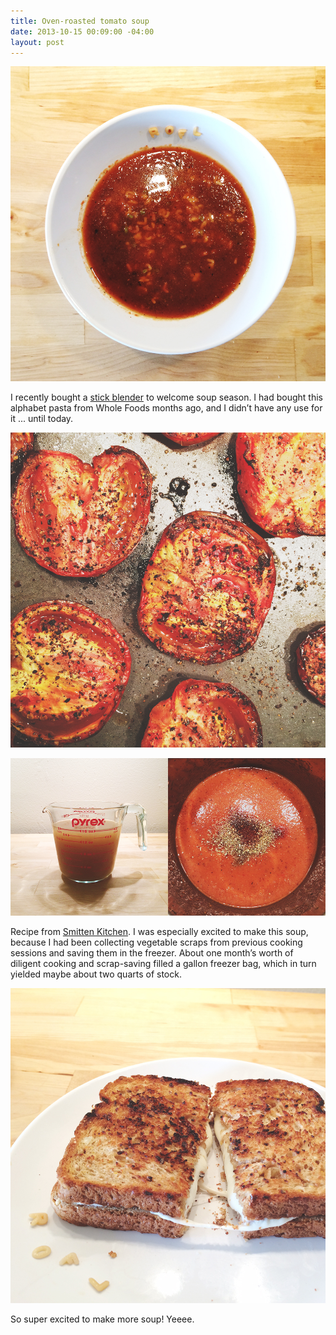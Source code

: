```yaml
---
title: Oven-roasted tomato soup
date: 2013-10-15 00:09:00 -04:00
layout: post
---
```


**![Why yes, indeed I bought alphabet pasta!](/assets/2013-10-20-tomato-soup-1.jpg)** 

I recently bought a [stick blender](http://www.amazon.com/gp/product/B00ARQVM5O/ref=as_li_ss_tl?ie=UTF8&camp=1789&creative=390957&creativeASIN=B00ARQVM5O&linkCode=as2&tag=yokois-20) to welcome soup season. I had bought this alphabet pasta from Whole Foods months ago, and I didn’t have any use for it ... until today.

**![Mmmm, oven roasted goodness](/assets/2013-10-20-tomato-soup-2.jpg)** 

**![Made my own vegetable stock, too!](/assets/2013-10-20-tomato-soup-4.jpg)** 

Recipe from [Smitten Kitchen](http://smittenkitchen.com/blog/2011/09/roasted-tomato-soup-with-broiled-cheddar/). I was especially excited to make this soup, because I had been collecting vegetable scraps from previous cooking sessions and saving them in the freezer. About one month’s worth of diligent cooking and scrap-saving filled a gallon freezer bag, which in turn yielded maybe about two quarts of stock.

**![Obviously.](/assets/2013-10-20-tomato-soup-3.jpg)** 

So super excited to make more soup! Yeeee.
